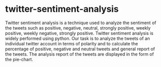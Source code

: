 # twitter-sentiment-analysis
Twitter sentiment analysis is a technique used to analyze the sentiment of the 
tweets such as positive, negative, neutral, strongly positive, weekly positive, weekly negative, 
strongly positive.
Twitter sentiment analysis is widely performed using python. Our task is to 
analyze the tweets of an individual twitter account in terms of polarity and to calculate the 
percentage of positive, negative and neutral tweets and general report of the tweets. The 
analysis report of the tweets are displayed in the form of the pie-chart.


